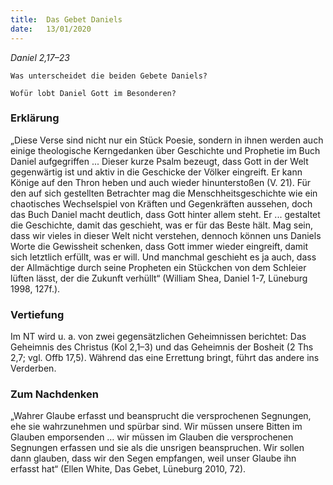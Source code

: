 ```yaml
---
title:  Das Gebet Daniels
date:   13/01/2020
---
```


_Daniel 2,17–23_

`Was unterscheidet die beiden Gebete Daniels?`

`Wofür lobt Daniel Gott im Besonderen?`

### Erklärung

„Diese Verse sind nicht nur ein Stück Poesie, sondern in ihnen werden auch einige theologische Kerngedanken über Geschichte und Prophetie im Buch Daniel aufgegriffen ... Dieser kurze Psalm bezeugt, dass Gott in der Welt gegenwärtig ist und aktiv in die Geschicke der Völker eingreift. Er kann Könige auf den Thron heben und auch wieder hinunterstoßen (V. 21). Für den auf sich gestellten Betrachter mag die Menschheitsgeschichte wie ein chaotisches Wechselspiel von Kräften und Gegenkräften aussehen, doch das Buch Daniel macht deutlich, dass Gott hinter allem steht. Er ... gestaltet die Geschichte, damit das geschieht, was er für das Beste hält. Mag sein, dass wir vieles in dieser Welt nicht verstehen, dennoch können uns Daniels Worte die Gewissheit schenken, dass Gott immer wieder eingreift, damit sich letztlich erfüllt, was er will. Und manchmal geschieht es ja auch, dass der Allmächtige durch seine Propheten ein Stückchen von dem Schleier lüften lässt, der die Zukunft verhüllt“ (William Shea, Daniel 1-7, Lüneburg 1998, 127f.). 

### Vertiefung

Im NT wird u. a. von zwei gegensätzlichen Geheimnissen berichtet: Das Geheimnis des Christus (Kol 2,1–3) und das Geheimnis der Bosheit (2 Ths 2,7; vgl. Offb 17,5). Während das eine Errettung bringt, führt das andere ins Verderben. 

### Zum Nachdenken

„Wahrer Glaube erfasst und beansprucht die versprochenen Segnungen, ehe sie wahrzunehmen und spürbar sind. Wir müssen unsere Bitten im Glauben emporsenden … wir müssen im Glauben die versprochenen Segnungen erfassen und sie als die unsrigen beanspruchen. Wir sollen dann glauben, dass wir den Segen empfangen, weil unser Glaube ihn erfasst hat“ (Ellen White, Das Gebet, Lüneburg 2010, 72).